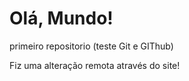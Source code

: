 # Olá, Mundo!
 primeiro repositorio (teste Git e GIThub)

Fiz uma alteração remota através do site! 
